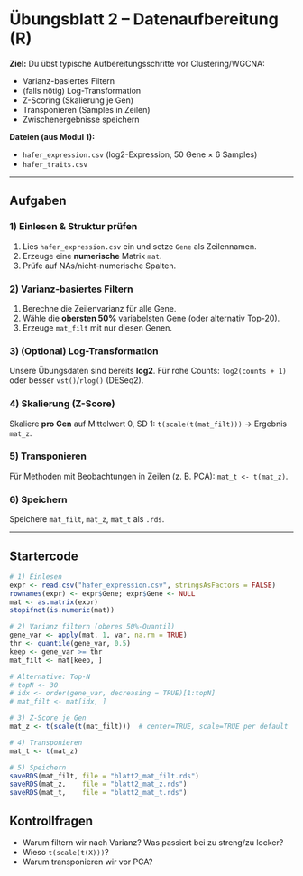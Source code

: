 # Übungsblatt 2 – Datenaufbereitung (R)

**Ziel:** Du übst typische Aufbereitungsschritte vor Clustering/WGCNA:
- Varianz-basiertes Filtern
- (falls nötig) Log-Transformation
- Z-Scoring (Skalierung je Gen)
- Transponieren (Samples in Zeilen)
- Zwischenergebnisse speichern

**Dateien (aus Modul 1):**
- `hafer_expression.csv` (log2-Expression, 50 Gene × 6 Samples)
- `hafer_traits.csv`

---

## Aufgaben

### 1) Einlesen & Struktur prüfen
1. Lies `hafer_expression.csv` ein und setze `Gene` als Zeilennamen.
2. Erzeuge eine **numerische** Matrix `mat`.
3. Prüfe auf NAs/nicht-numerische Spalten.

### 2) Varianz-basiertes Filtern
1. Berechne die Zeilenvarianz für alle Gene.
2. Wähle die **obersten 50%** variabelsten Gene (oder alternativ Top-20).
3. Erzeuge `mat_filt` mit nur diesen Genen.

### 3) (Optional) Log-Transformation
Unsere Übungsdaten sind bereits **log2**. Für rohe Counts: `log2(counts + 1)` oder besser `vst()`/`rlog()` (DESeq2).

### 4) Skalierung (Z-Score)
Skaliere **pro Gen** auf Mittelwert 0, SD 1: `t(scale(t(mat_filt)))` → Ergebnis `mat_z`.

### 5) Transponieren
Für Methoden mit Beobachtungen in Zeilen (z. B. PCA): `mat_t <- t(mat_z)`.

### 6) Speichern
Speichere `mat_filt`, `mat_z`, `mat_t` als `.rds`.

---

## Startercode

```r
# 1) Einlesen
expr <- read.csv("hafer_expression.csv", stringsAsFactors = FALSE)
rownames(expr) <- expr$Gene; expr$Gene <- NULL
mat <- as.matrix(expr)
stopifnot(is.numeric(mat))

# 2) Varianz filtern (oberes 50%-Quantil)
gene_var <- apply(mat, 1, var, na.rm = TRUE)
thr <- quantile(gene_var, 0.5)
keep <- gene_var >= thr
mat_filt <- mat[keep, ]

# Alternative: Top-N
# topN <- 30
# idx <- order(gene_var, decreasing = TRUE)[1:topN]
# mat_filt <- mat[idx, ]

# 3) Z-Score je Gen
mat_z <- t(scale(t(mat_filt)))  # center=TRUE, scale=TRUE per default

# 4) Transponieren
mat_t <- t(mat_z)

# 5) Speichern
saveRDS(mat_filt, file = "blatt2_mat_filt.rds")
saveRDS(mat_z,    file = "blatt2_mat_z.rds")
saveRDS(mat_t,    file = "blatt2_mat_t.rds")
```

## Kontrollfragen
- Warum filtern wir nach Varianz? Was passiert bei zu streng/zu locker?
- Wieso `t(scale(t(X)))`?
- Warum transponieren wir vor PCA?
